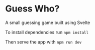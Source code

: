 # Guess Who?

A small guessing game built using Svelte

To install dependencies run `npm install`

Then serve the app with `npm run dev`
